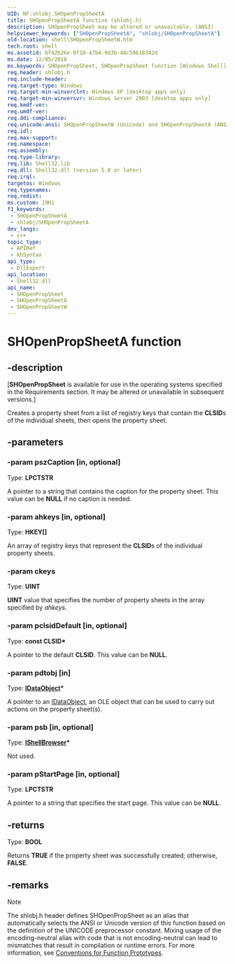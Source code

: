 ```yaml
---
UID: NF:shlobj.SHOpenPropSheetA
title: SHOpenPropSheetA function (shlobj.h)
description: SHOpenPropSheet may be altered or unavailable. (ANSI)
helpviewer_keywords: ["SHOpenPropSheetA", "shlobj/SHOpenPropSheetA"]
old-location: shell\SHOpenPropSheetW.htm
tech.root: shell
ms.assetid: bf42b26e-0f10-47b4-9d3b-48c59618342d
ms.date: 12/05/2018
ms.keywords: SHOpenPropSheet, SHOpenPropSheet function [Windows Shell], SHOpenPropSheetA, SHOpenPropSheetW, _win32_SHOpenPropSheetW, shell.SHOpenPropSheetW, shlobj/SHOpenPropSheet, shlobj/SHOpenPropSheetA, shlobj/SHOpenPropSheetW
req.header: shlobj.h
req.include-header: 
req.target-type: Windows
req.target-min-winverclnt: Windows XP [desktop apps only]
req.target-min-winversvr: Windows Server 2003 [desktop apps only]
req.kmdf-ver: 
req.umdf-ver: 
req.ddi-compliance: 
req.unicode-ansi: SHOpenPropSheetW (Unicode) and SHOpenPropSheetA (ANSI)
req.idl: 
req.max-support: 
req.namespace: 
req.assembly: 
req.type-library: 
req.lib: Shell32.lib
req.dll: Shell32.dll (version 5.0 or later)
req.irql: 
targetos: Windows
req.typenames: 
req.redist: 
ms.custom: 19H1
f1_keywords:
 - SHOpenPropSheetA
 - shlobj/SHOpenPropSheetA
dev_langs:
 - c++
topic_type:
 - APIRef
 - kbSyntax
api_type:
 - DllExport
api_location:
 - Shell32.dll
api_name:
 - SHOpenPropSheet
 - SHOpenPropSheetA
 - SHOpenPropSheetW
---
```


# SHOpenPropSheetA function


## -description

<p class="CCE_Message">[<b>SHOpenPropSheet</b> is available for use in the operating systems specified in the Requirements section. It may be altered or unavailable in subsequent versions.]

Creates a property sheet from a list of registry keys that contain the <b>CLSID</b>s of the individual sheets, then opens the property sheet.

## -parameters

### -param pszCaption [in, optional]

Type: <b>LPCTSTR</b>

A pointer to a string that contains the caption for the property sheet. This value can be <b>NULL</b> if no caption is needed.

### -param ahkeys [in, optional]

Type: <b>HKEY[]</b>

An array of registry keys that represent the <b>CLSID</b>s of the individual property sheets.

### -param ckeys

Type: <b>UINT</b>

<b>UINT</b> value that specifies the number of property sheets in the array specified by <i>ahkeys</i>.

### -param pclsidDefault [in, optional]

Type: <b>const CLSID*</b>

A pointer to the default <b>CLSID</b>. This value can be <b>NULL</b>.

### -param pdtobj [in]

Type: <b><a href="/windows/desktop/api/objidl/nn-objidl-idataobject">IDataObject</a>*</b>

A pointer to an <a href="/windows/desktop/api/objidl/nn-objidl-idataobject">IDataObject</a>, an OLE object that can be used to carry out actions on the property sheet(s).

### -param psb [in, optional]

Type: <b><a href="/windows/desktop/api/shobjidl_core/nn-shobjidl_core-ishellbrowser">IShellBrowser</a>*</b>

Not used.

### -param pStartPage [in, optional]

Type: <b>LPCTSTR</b>

A pointer to a string that specifies the start page. This value can be <b>NULL</b>.

## -returns

Type: <b>BOOL</b>

Returns <b>TRUE</b> if the property sheet was successfully created; otherwise, <b>FALSE</b>.

## -remarks

> [!NOTE]
> The shlobj.h header defines SHOpenPropSheet as an alias that automatically selects the ANSI or Unicode version of this function based on the definition of the UNICODE preprocessor constant. Mixing usage of the encoding-neutral alias with code that is not encoding-neutral can lead to mismatches that result in compilation or runtime errors. For more information, see [Conventions for Function Prototypes](/windows/win32/intl/conventions-for-function-prototypes).
